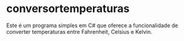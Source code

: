 # conversortemperaturas
Este é um programa simples em C# que oferece a funcionalidade de converter temperaturas entre Fahrenheit, Celsius e Kelvin. 
